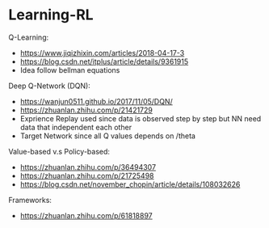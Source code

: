 # Learning-RL


Q-Learning:
- https://www.jiqizhixin.com/articles/2018-04-17-3
- https://blog.csdn.net/itplus/article/details/9361915
- Idea follow bellman equations

Deep Q-Network (DQN):
- https://wanjun0511.github.io/2017/11/05/DQN/
- https://zhuanlan.zhihu.com/p/21421729
- Exprience Replay used since data is observed step by step but NN need data that independent each other
- Target Network since all Q values depends on /theta

Value-based v.s Policy-based:
- https://zhuanlan.zhihu.com/p/36494307
- https://zhuanlan.zhihu.com/p/21725498
- https://blog.csdn.net/november_chopin/article/details/108032626

Frameworks:
- https://zhuanlan.zhihu.com/p/61818897

